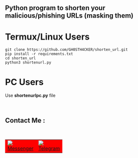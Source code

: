 <h2> Python program to shorten your malicious/phishing URLs (masking them) </h2>

# Termux/Linux Users

```
git clone https://github.com/GH0STH4CKER/shorten_url.git
pip install -r requirements.txt
cd shorten_url
python3 shortenurl.py
```

# PC Users 

Use <b>shortenurlpc.py</b> file

<br>
<h2>Contact Me :</h2>
<br>
<table id="contact">
  <tr bgcolor="red">
    <td><a href="https://m.me/dimuth92"><img src=https://i.ibb.co/d57hytv/messenger.png"><br>Messenger</a></td>
    <td><a href="https://t.me/Dimuth92"><img src="https://i.ibb.co/DGF0tb8/telegram.png"><br>Telegram</a></td>
  </tr>
</table>
